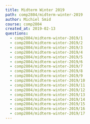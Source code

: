 ```yaml
---
title: Midterm Winter 2019
path: comp2804/midterm-winter-2019
author: Michiel Smid
course: comp2804
created_at: 2019-02-13
questions:
  - comp2804/midterm-winter-2019/1
  - comp2804/midterm-winter-2019/2
  - comp2804/midterm-winter-2019/3
  - comp2804/midterm-winter-2019/4
  - comp2804/midterm-winter-2019/5
  - comp2804/midterm-winter-2019/6
  - comp2804/midterm-winter-2019/7
  - comp2804/midterm-winter-2019/8
  - comp2804/midterm-winter-2019/9
  - comp2804/midterm-winter-2019/10
  - comp2804/midterm-winter-2019/11
  - comp2804/midterm-winter-2019/12
  - comp2804/midterm-winter-2019/13
  - comp2804/midterm-winter-2019/14
  - comp2804/midterm-winter-2019/15
  - comp2804/midterm-winter-2019/16
  - comp2804/midterm-winter-2019/17
---
```

